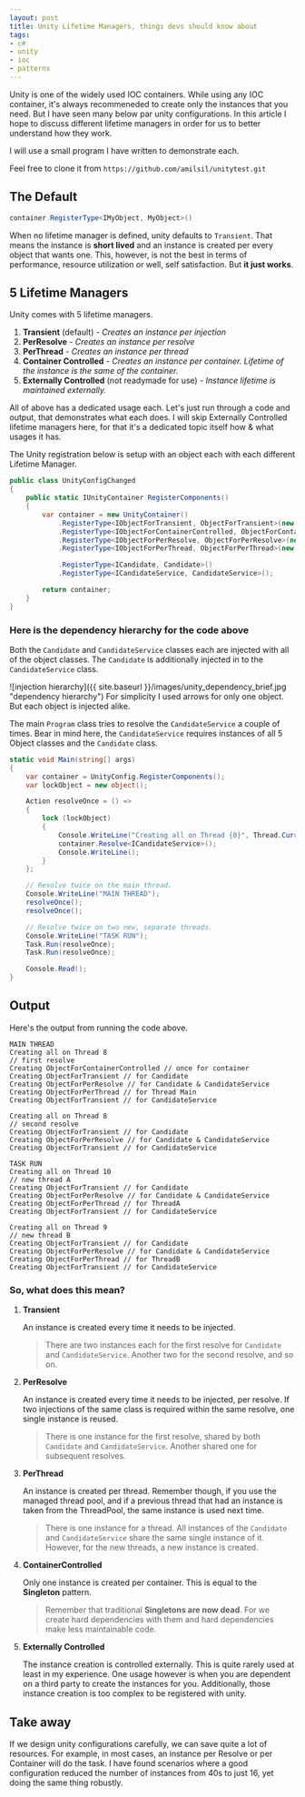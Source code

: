 ```yaml
---
layout: post
title: Unity Lifetime Managers, things devs should know about
tags:
- c#
- unity
- ioc
- patterns
---
```


Unity is one of the widely used IOC containers. While using any IOC container, it's always recommeneded to create only the instances that you need. But I have seen many below par unity configurations. In this article I hope to discuss different lifetime managers in order for us to better understand how they work.

I will use a small program I have written to demonstrate each.

Feel free to clone it from `https://github.com/amilsil/unitytest.git`


## The Default

```csharp
container.RegisterType<IMyObject, MyObject>()
```

When no lifetime manager is defined, unity defaults to `Transient`. That means the instance is **short lived** and an instance is created per every object that wants one. This, however, is not the best in terms of performance, resource utilization or well, self satisfaction. But **it just works**. 


## 5 Lifetime Managers
Unity comes with 5 lifetime managers. 

1. **Transient** (default) - *Creates an instance per injection*
3. **PerResolve** - *Creates an instance per resolve*
4. **PerThread** - *Creates an instance per thread*
2. **Container Controlled** - *Creates an instance per container. Lifetime of the instance is the same of the container.*
5. **Externally Controlled** (not readymade for use) - *Instance lifetime is maintained externally.*

All of above has a dedicated usage each. Let's just run through a code and output, that demonstrates what each does. I will skip Externally Controlled lifetime managers here, for that it's a dedicated topic itself how & what usages it has.

The Unity registration below is setup with an object each with each different Lifetime Manager. 

```csharp
public class UnityConfigChanged
{
    public static IUnityContainer RegisterComponents()
    {
        var container = new UnityContainer()
            .RegisterType<IObjectForTransient, ObjectForTransient>(new TransientLifetimeManager())
            .RegisterType<IObjectForContainerControlled, ObjectForContainerControlled>(new ContainerControlledLifetimeManager())
            .RegisterType<IObjectForPerResolve, ObjectForPerResolve>(new PerResolveLifetimeManager())
            .RegisterType<IObjectForPerThread, ObjectForPerThread>(new PerThreadLifetimeManager())

            .RegisterType<ICandidate, Candidate>()
            .RegisterType<ICandidateService, CandidateService>();

        return container;
    }
}
```

### Here is the dependency hierarchy for the code above

Both the `Candidate` and `CandidateService` classes each are injected with all of the object classes. The `Candidate` is additionally injected in to the `CandidateService` class.

![injection hierarchy]({{ site.baseurl }}/images/unity_dependency_brief.jpg "dependency hierarchy")
For simplicity I used arrows for only one object. But each object is injected alike.

The main `Program` class tries to resolve the `CandidateService` a couple of times. Bear in mind here, the `CandidateService` requires instances of all 5 Object classes and the `Candidate` class.

```csharp
static void Main(string[] args)
{
    var container = UnityConfig.RegisterComponents();
    var lockObject = new object();

    Action resolveOnce = () =>
    {
        lock (lockObject)
        {
            Console.WriteLine("Creating all on Thread {0}", Thread.CurrentThread.ManagedThreadId);
            container.Resolve<ICandidateService>();
            Console.WriteLine();
        }
    };

    // Resolve twice on the main thread.
    Console.WriteLine("MAIN THREAD");
    resolveOnce();
    resolveOnce();

    // Resolve twice on two new, separate threads.
    Console.WriteLine("TASK RUN");
    Task.Run(resolveOnce);
    Task.Run(resolveOnce);

    Console.Read();
}
```

## Output
Here's the output from running the code above.

```text
MAIN THREAD 
Creating all on Thread 8 
// first resolve
Creating ObjectForContainerControlled // once for container
Creating ObjectForTransient // for Candidate
Creating ObjectForPerResolve // for Candidate & CandidateService
Creating ObjectForPerThread // for Thread Main
Creating ObjectForTransient // for CandidateService

Creating all on Thread 8
// second resolve 
Creating ObjectForTransient // for Candidate
Creating ObjectForPerResolve // for Candidate & CandidateService
Creating ObjectForTransient // for CandidateService

TASK RUN 
Creating all on Thread 10 
// new thread A
Creating ObjectForTransient // for Candidate
Creating ObjectForPerResolve // for Candidate & CandidateService
Creating ObjectForPerThread // for ThreadA
Creating ObjectForTransient // for CandidateService

Creating all on Thread 9 
// new thread B
Creating ObjectForTransient // for Candidate
Creating ObjectForPerResolve // for Candidate & CandidateService
Creating ObjectForPerThread // for ThreadB
Creating ObjectForTransient // for CandidateService
```

### So, what does this mean?
1. **Transient**

    An instance is created every time it needs to be injected. 
    
    >There are two instances each for the first resolve for `Candidate` and `CandidateService`. Another two for the second resolve, and so on.
3. **PerResolve**

    An instance is created every time it needs to be injected, per resolve. If two injections of the same class is required within the same resolve, one single instance is reused.

    >There is one instance for the first resolve, shared by both `Candidate` and `CandidateService`. Another shared one for subsequent resolves.
4. **PerThread**

    An instance is created per thread. Remember though, if you use the managed thread pool, and if a previous thread that had an instance is taken from the ThreadPool, the same instance is used next time.

    >There is one instance for a thread. All instances of the `Candidate` and `CandidateService` share the same single instance of it. However, for the new threads, a new instance is created.
2. **ContainerControlled**

    Only one instance is created per container. This is equal to the **Singleton** pattern.

    >   Remember that traditional **Singletons are now dead**. For we create hard dependencies with them and hard dependencies make less maintainable code.
5. **Externally Controlled**

    The instance creation is controlled externally. This is quite rarely used at least in my experience. One usage however is when you are dependent on a third party to create the instances for you. Additionally, those instance creation is too complex to be registered with unity.

## Take away
If we design unity configurations carefully, we can save quite a lot of resources. For example, in most cases, an instance per Resolve or per Container will do the task. I have found scenarios where a good configuration reduced the number of instances from 40s to just 16, yet doing the same thing robustly.
